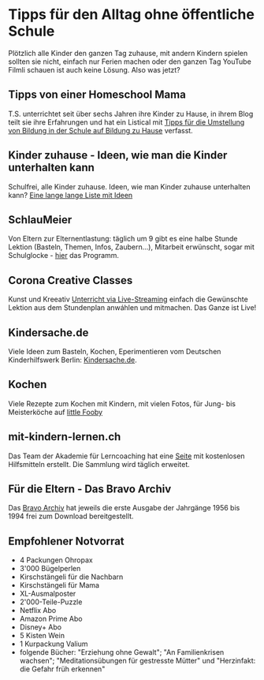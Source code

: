 # Tipps für den Alltag ohne öffentliche Schule

Plötzlich alle Kinder den ganzen Tag zuhause, mit andern Kindern spielen sollten sie nicht, einfach nur Ferien machen oder den ganzen Tag YouTube Filmli schauen ist auch keine Lösung. Also was jetzt?

## Tipps von einer Homeschool Mama

T.S. unterrichtet seit über sechs Jahren ihre Kinder zu Hause, in ihrem Blog teilt sie ihre 
Erfahrungen und hat ein Listical mit [Tipps
für die Umstellung von Bildung in der Schule auf Bildung zu Hause](https://swisshomeschoolfamily.org/2020/03/14/kinder-zu-hause-tipps-von-einer-homeschool-mama/)
verfasst.

## Kinder zuhause - Ideen, wie man die Kinder unterhalten kann

Schulfrei, alle Kinder zuhause. Ideen, wie man Kinder zuhause unterhalten kann? [Eine lange lange Liste mit Ideen]( https://www.mamasunplugged.ch/kinder-zuhause-ideen-wie-man-die-kinder-unterhalten-kann/?fbclid=IwAR2J_KqlFCqAszlWLsA-tN-HW3yEFlF8PhYFrJIKzaT71U81UrYs4O9huE0)


## SchlauMeier

Von Eltern zur Elternentlastung: täglich um 9 gibt es eine halbe Stunde Lektion (Basteln, Themen, Infos, Zaubern...), Mitarbeit erwünscht, sogar mit Schulglocke - [hier](https://www.schlaumeier.online/?fbclid=IwAR0zTOJwJUzjQQRtvAfPEI8IX2UlYsgeULj257g8-mKCRvqSK6GlojfPE_4) das Programm.

## Corona Creative Classes

Kunst und Kreeativ [Unterricht via Live-Streaming](https://muda.co/ccc/) einfach die Gewünschte Lektion aus dem Stundenplan anwáhlen und mitmachen. Das Ganze ist Live!

## Kindersache.de
Viele Ideen zum Basteln, Kochen, Eperimentieren vom Deutschen Kinderhilfswerk Berlin: [Kindersache.de](https://www.kindersache.de/bereiche/spiel-spass/selbermachen).

## Kochen
Viele Rezepte zum Kochen mit Kindern, mit vielen Fotos, für Jung- bis Meisterköche auf [little Fooby](https://little.fooby.ch/de.html)

## mit-kindern-lernen.ch

Das Team der Akademie für Lerncoaching hat eine [Seite](https://www.mit-kindern-lernen.ch/mehr-informationen/die-schule-ist-zu-wie-begleite-ich-mein-kind-beim-lernen-zu-hause) mit kostenlosen Hilfsmitteln erstellt. Die Sammlung wird täglich erweitet.

## Für die Eltern - Das Bravo Archiv

Das [Bravo Archiv](http://bravo-archiv-shop.com/ein-wenig-licht-in-dunklen-zeiten) hat jeweils die erste Ausgabe der Jahrgänge 1956 bis 1994 frei zum Download bereitgestellt.

## Empfohlener Notvorrat

* 4 Packungen Ohropax
* 3'000 Bügelperlen
* Kirschstängeli für die Nachbarn
* Kirschstängeli für Mama
* XL-Ausmalposter
* 2'000-Teile-Puzzle
* Netflix Abo
* Amazon Prime Abo
* Disney+ Abo
* 5 Kisten Wein
* 1 Kurpackung Valium
* folgende Bücher: "Erziehung ohne Gewalt"; "An Familienkrisen wachsen"; "Meditationsübungen für gestresste Mütter" und "Herzinfakt: die Gefahr früh erkennen" 
